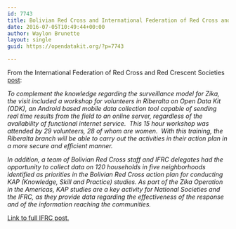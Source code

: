 ```yaml
---
id: 7743
title: Bolivian Red Cross and International Federation of Red Cross and Red Crescent Societies use ODK to combat Zika
date: 2016-07-05T10:49:44+00:00
author: Waylon Brunette
layout: single
guid: https://opendatakit.org/?p=7743

---
```

From the International Federation of Red Cross and Red Crescent Societies [post](http://www.ifrc.org/en/news-and-media/news-stories/americas/bolivia/bolivian-red-cross-and-ifrc-visits-border-between-bolivia-and-brazil--72334):

_To complement the knowledge regarding the surveillance model for Zika, the visit included a workshop for volunteers in Riberalta on Open Data Kit (ODK), an Android based mobile data collection tool capable of sending real time results from the field to an online server, regardless of the availability of functional internet service.  This 15 hour workshop was attended by 29 volunteers, 28 of whom are women.  With this training, the Riberalta branch will be able to carry out the activities in their action plan in a more secure and efficient manner._

_In addition, a team of Bolivian Red Cross staff and IFRC delegates had the opportunity to collect data on 120 households in five neighborhoods identified as priorities in the Bolivian Red Cross action plan for conducting KAP (Knowledge, Skill and Practice) studies. As part of the Zika Operation in the Americas, KAP studies are a key activity for National Societies and the IFRC, as they provide data regarding the effectiveness of the response and of the information reaching the communities._

[Link to full IFRC post.](http://www.ifrc.org/en/news-and-media/news-stories/americas/bolivia/bolivian-red-cross-and-ifrc-visits-border-between-bolivia-and-brazil--72334/)
